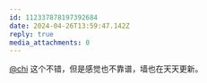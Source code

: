 ```yaml
---
id: 112337878197392684
date: 2024-04-26T13:59:47.142Z
reply: true
media_attachments: 0
---
```


[@chi](https://miantiao.me/users/chi) 这个不错，但是感觉也不靠谱，墙也在天天更新。

